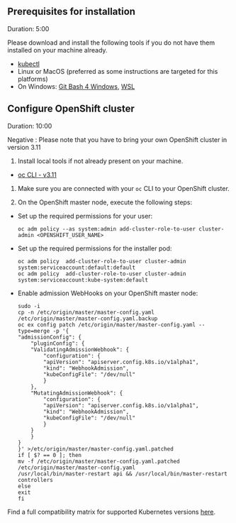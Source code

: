 
## Prerequisites for installation
Duration: 5:00

Please download and install the following tools if you do not have them installed on your machine already.

- [kubectl](https://kubernetes.io/docs/tasks/tools/install-kubectl/)
- Linux or MacOS (preferred as some instructions are targeted for this platforms)
- On Windows: [Git Bash 4 Windows](https://gitforwindows.org/), [WSL](https://docs.microsoft.com/en-us/windows/wsl/install-win10)

## Configure OpenShift cluster
Duration: 10:00

Negative
: Please note that you have to bring your own OpenShift cluster in version 3.11


1. Install local tools if not already present on your machine.

  - [oc CLI - v3.11](https://github.com/openshift/origin/releases/tag/v3.11.0)

1. Make sure you are connected with your `oc` CLI to your OpenShift cluster.

1. On the OpenShift master node, execute the following steps:

- Set up the required permissions for your user:

    ```
    oc adm policy --as system:admin add-cluster-role-to-user cluster-admin <OPENSHIFT_USER_NAME>
    ```

- Set up the required permissions for the installer pod:

    ```
    oc adm policy  add-cluster-role-to-user cluster-admin system:serviceaccount:default:default
    oc adm policy  add-cluster-role-to-user cluster-admin system:serviceaccount:kube-system:default
    ```

- Enable admission WebHooks on your OpenShift master node:

    ```
    sudo -i
    cp -n /etc/origin/master/master-config.yaml /etc/origin/master/master-config.yaml.backup
    oc ex config patch /etc/origin/master/master-config.yaml --type=merge -p '{
    "admissionConfig": {
        "pluginConfig": {
        "ValidatingAdmissionWebhook": {
            "configuration": {
            "apiVersion": "apiserver.config.k8s.io/v1alpha1",
            "kind": "WebhookAdmission",
            "kubeConfigFile": "/dev/null"
            }
        },
        "MutatingAdmissionWebhook": {
            "configuration": {
            "apiVersion": "apiserver.config.k8s.io/v1alpha1",
            "kind": "WebhookAdmission",
            "kubeConfigFile": "/dev/null"
            }
        }
        }
    }
    }' >/etc/origin/master/master-config.yaml.patched
    if [ $? == 0 ]; then
    mv -f /etc/origin/master/master-config.yaml.patched /etc/origin/master/master-config.yaml
    /usr/local/bin/master-restart api && /usr/local/bin/master-restart controllers
    else
    exit
    fi
    ```
    
Find a full compatibility matrix for supported Kubernetes versions [here](https://keptn.sh/docs/0.13.x/operate/k8s_support/).